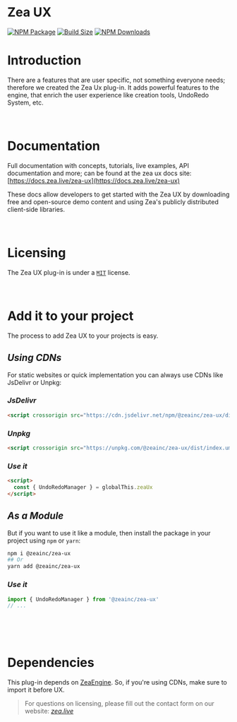 # Zea UX

[![NPM Package][npm]][npm-url]
[![Build Size][build-size]][build-size-url]
[![NPM Downloads][npm-downloads]][npmtrends-url]

# Introduction
There are a features that are user specific, not something everyone needs; therefore we created the Zea Ux plug-in. It adds powerful features to the engine, that enrich the user experience like creation tools, UndoRedo System, etc.
</br>
</br>
</br>

# Documentation
Full documentation with concepts, tutorials, live examples, API documentation and more; can be found at the zea ux docs site:
[https://docs.zea.live/zea-ux](https://docs.zea.live/zea-ux)

These docs allow developers to get started with the Zea UX by downloading free and open-source demo content and using Zea's publicly distributed client-side libraries.
</br>
</br>
</br>

# Licensing
The Zea UX plug-in is under a [`MIT`](https://en.wikipedia.org/wiki/MIT_License) license.
</br>
</br>
</br>

# Add it to your project
The process to add Zea UX to your projects is easy. 

## *Using CDNs*
For static websites or quick implementation you can always use CDNs like JsDelivr or Unpkg:

### *JsDelivr*
```html
<script crossorigin src="https://cdn.jsdelivr.net/npm/@zeainc/zea-ux/dist/index.umd.min.js"></script>
```
### *Unpkg*
```html
<script crossorigin src="https://unpkg.com/@zeainc/zea-ux/dist/index.umd.js"></script>
```
### *Use it*
```html
<script>
  const { UndoRedoManager } = globalThis.zeaUx
</script>
```

## *As a Module*
But if you want to use it like a module, then install the package in your project using `npm` or `yarn`:

```bash
npm i @zeainc/zea-ux
## Or
yarn add @zeainc/zea-ux
```

### *Use it*
```javascript
import { UndoRedoManager } from '@zeainc/zea-ux'
// ...
```
</br>
</br>
</br>

# Dependencies
This plug-in depends on [ZeaEngine](https://docs.zea.live/zea-engine). So, if you're using CDNs, make sure to import it before UX.
</br>

> For questions on licensing, please fill out the contact form on our website: [_zea.live_](https://www.zea.live/contact-us)

[npm]: https://badge.fury.io/js/%40zeainc%2Fzea-ux.svg
[npm-url]: https://www.npmjs.com/package/@zeainc/zea-ux
[build-size]: https://badgen.net/bundlephobia/minzip/@zeainc/zea-ux
[build-size-url]: https://bundlephobia.com/result?p=@zeainc/zea-ux
[npm-downloads]: https://img.shields.io/npm/dw/@zeainc/zea-ux
[npmtrends-url]: https://www.npmtrends.com/@zeainc/zea-ux
